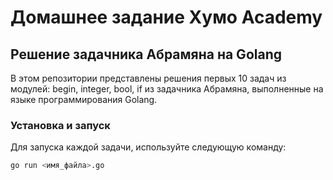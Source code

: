 # Домашнее задание Хумо Academy

## Решение задачника Абрамяна на Golang

В этом репозитории представлены решения первых 10 задач из модулей: begin, integer, bool, if из задачника Абрамяна, выполненные на языке программирования Golang.

### Установка и запуск

Для запуска каждой задачи, используйте следующую команду:

```bash
go run <имя_файла>.go
